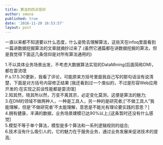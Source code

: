 ```yaml
---
title: 算法的四点信仰
author: smona
published: true
date: '2016-11-20 16:53:57'
layout: post
---
```

  一直以来都不知道要以什么态度，什么姿势去理解算法，这些天在infoq里面看到一篇讲数据挖掘算法的文章就摘抄过来了.(虽然它通篇都在讲数据挖掘的算法，但是我觉得下面这几条信仰是对所有算法通用的)
  
1.不以具体业务场景出发，不考虑大数据算法实现的DataMining(后面简称DM)，都在耍流氓  
P.s.17.5.30更新，我看了评论，可能原来方括号里面我自己写的那句话没有说清楚，下面是对方括号内容修正结果
[我还看到过一个类似的，不过是形容Web应用开发的:在实现之前谈性能都是耍流氓]  
2.知其然，晓其所以然，万变不离其宗，必定变化莫测，这便是算法的魅力;  
3.在DM的领域不做两种人，一种是工具人，另一种的是研究者;[“不做工具人”我能理解，但是‘不做研究者’不太能理解，意思是不能光有理论要实践的意思？]  
4.拥有健康，丰满的数据，业务场景建模已达90%以上;[这条暂时还没有什么感觉]  
5.模型不等于单个算法，模型是多个算法和一系列逻辑规则的组合;  
6.技术没有什么吸引人的，它的魅力在于服务业务，通过业务发展来促进技术的提高;  
